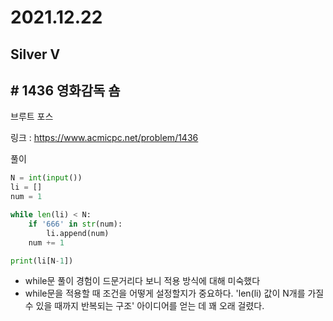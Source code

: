 # 2021.12.22

## Silver V

## # 1436 영화감독 숌

브루트 포스

링크 : https://www.acmicpc.net/problem/1436



풀이

```python
N = int(input())
li = []
num = 1

while len(li) < N:
    if '666' in str(num):
        li.append(num)
    num += 1

print(li[N-1])
```



* while문 풀이 경험이 드문거리다 보니 적용 방식에 대해 미숙했다
* while문을 적용할 때 조건을 어떻게 설정할지가 중요하다. 'len(li) 값이 N개를 가질 수 있을 때까지 반복되는 구조' 아이디어를 얻는 데 꽤 오래 걸렸다.
